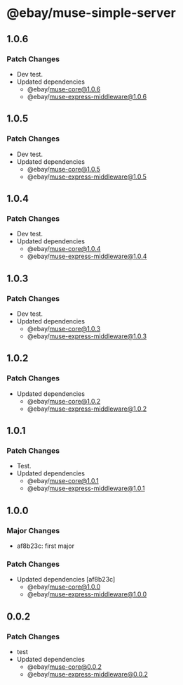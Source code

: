 # @ebay/muse-simple-server

## 1.0.6

### Patch Changes

- Dev test.
- Updated dependencies
  - @ebay/muse-core@1.0.6
  - @ebay/muse-express-middleware@1.0.6

## 1.0.5

### Patch Changes

- Dev test.
- Updated dependencies
  - @ebay/muse-core@1.0.5
  - @ebay/muse-express-middleware@1.0.5

## 1.0.4

### Patch Changes

- Dev test.
- Updated dependencies
  - @ebay/muse-core@1.0.4
  - @ebay/muse-express-middleware@1.0.4

## 1.0.3

### Patch Changes

- Dev test.
- Updated dependencies
  - @ebay/muse-core@1.0.3
  - @ebay/muse-express-middleware@1.0.3

## 1.0.2

### Patch Changes

- Updated dependencies
  - @ebay/muse-core@1.0.2
  - @ebay/muse-express-middleware@1.0.2

## 1.0.1

### Patch Changes

- Test.
- Updated dependencies
  - @ebay/muse-core@1.0.1
  - @ebay/muse-express-middleware@1.0.1

## 1.0.0

### Major Changes

- af8b23c: first major

### Patch Changes

- Updated dependencies [af8b23c]
  - @ebay/muse-core@1.0.0
  - @ebay/muse-express-middleware@1.0.0

## 0.0.2

### Patch Changes

- test
- Updated dependencies
  - @ebay/muse-core@0.0.2
  - @ebay/muse-express-middleware@0.0.2
